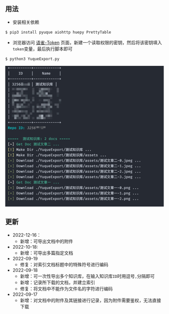 ## 用法

- 安装相关依赖


```bash
$ pip3 install pyuque aiohttp huepy PrettyTable

```

- 浏览器访问 [语雀-Token](https://www.yuque.com/settings/tokens) 页面，新建一个读取权限的密钥，然后将该密钥填入`token`变量，最后执行脚本即可

```bash
$ python3 YuqueExport.py

```

![YuqueExport-1](./YuqueExport-1.jpg)



## 更新
- 2022-12-16：
  - 新增：可导出文档中的附件
- 2022-10-18:
  - 新增：可导出多篇指定文档
- 2022-09-19
  - 修复：对索引文档标题中的特殊符号进行编码
- 2022-09-18
  - 新增：可一次性导出多个知识库，在输入知识库`ID`时用逗号`,`分隔即可
  - 新增：记录所下载的文档，并建立索引
  - 修复：将文档中不能作为文件名的字符进行编码
- 2022-09-17
  - 新增：对文档中的附件及其链接进行记录，因为附件需要鉴权，无法直接下载
